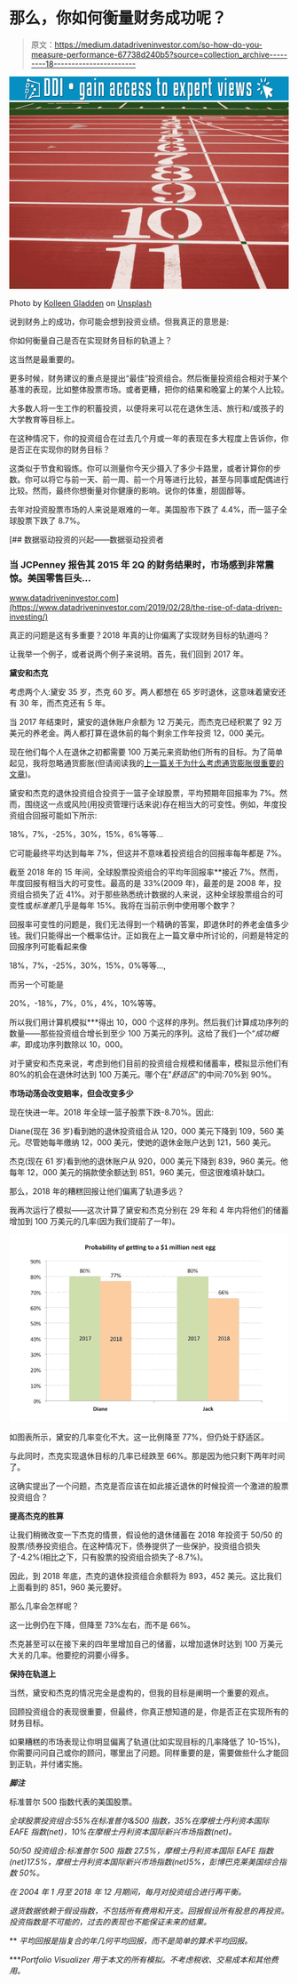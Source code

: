 # 那么，你如何衡量财务成功呢？

> 原文：<https://medium.datadriveninvestor.com/so-how-do-you-measure-performance-67738d240b5?source=collection_archive---------18----------------------->

[![](img/5763fc2304cf55a9402350b601139455.png)](http://www.track.datadriveninvestor.com/1B9E)![](img/36a1513fedf9b08c082af08b242d39a8.png)

Photo by [Kolleen Gladden](https://unsplash.com/photos/ij5_qCBpIVY?utm_source=unsplash&utm_medium=referral&utm_content=creditCopyText) on [Unsplash](https://unsplash.com/search/photos/performance?utm_source=unsplash&utm_medium=referral&utm_content=creditCopyText)

说到财务上的成功，你可能会想到投资业绩。但我真正的意思是:

你如何衡量自己是否在实现财务目标的轨道上？

这当然是最重要的。

更多时候，财务建议的重点是提出“最佳”投资组合。然后衡量投资组合相对于某个基准的表现，比如整体股票市场。或者更糟，把你的结果和晚宴上的某个人比较。

大多数人将一生工作的积蓄投资，以便将来可以花在退休生活、旅行和/或孩子的大学教育等目标上。

在这种情况下，你的投资组合在过去几个月或一年的表现在多大程度上告诉你，你是否正在实现你的财务目标？

这类似于节食和锻炼。你可以测量你今天少摄入了多少卡路里，或者计算你的步数。你可以将它与前一天、前一周、前一个月等进行比较，甚至与同事或配偶进行比较。然而，最终你想衡量对你健康的影响。说你的体重，胆固醇等。

去年对投资股票市场的人来说是艰难的一年。美国股市下跌了 4.4%，而一篮子全球股票下跌了 8.7%。

[](https://www.datadriveninvestor.com/2019/02/28/the-rise-of-data-driven-investing/) [## 数据驱动投资的兴起——数据驱动投资者

### 当 JCPenney 报告其 2015 年 2Q 的财务结果时，市场感到非常震惊。美国零售巨头…

www.datadriveninvestor.com](https://www.datadriveninvestor.com/2019/02/28/the-rise-of-data-driven-investing/) 

真正的问题是这有多重要？2018 年真的让你偏离了实现财务目标的轨道吗？

让我举一个例子，或者说两个例子来说明。首先，我们回到 2017 年。

**黛安和杰克**

考虑两个人:黛安 35 岁，杰克 60 岁。两人都想在 65 岁时退休，这意味着黛安还有 30 年，而杰克还有 5 年。

当 2017 年结束时，黛安的退休账户余额为 12 万美元，而杰克已经积累了 92 万美元的养老金。两人都打算在退休前的每个剩余工作年投资 12，000 美元。

现在他们每个人在退休之初都需要 100 万美元来资助他们所有的目标。为了简单起见，我将忽略通货膨胀(但请阅读我的[上一篇关于为什么考虑通货膨胀很重要的文章](https://medium.com/datadriveninvestor/how-can-i-run-out-of-money-if-i-earn-6-average-return-in-retirement-4407d9d9bb01))。

黛安和杰克的退休投资组合投资于一篮子全球股票，平均预期年回报率为 7%。然而，围绕这一点或风险(用投资管理行话来说)存在相当大的可变性。例如，年度投资组合回报可能如下所示:

18%，7%，-25%，30%，15%，6%等等…

它可能最终平均达到每年 7%，但这并不意味着投资组合的回报率每年都是 7%。

截至 2018 年的 15 年间，全球股票投资组合的平均年回报率**接近 7%。然而，年度回报有相当大的可变性。最高的是 33%(2009 年)，最差的是 2008 年，投资组合损失了近 41%。对于那些熟悉统计数据的人来说，这种全球股票组合的可变性或*标准差*几乎是每年 15%。我将在当前示例中使用哪个数字？

回报率可变性的问题是，我们无法得到一个精确的答案，即退休时的养老金值多少钱。我们只能得出一个概率估计。正如我在上一篇文章中所讨论的，问题是特定的回报序列可能看起来像

18%，7%，-25%，30%，15%，0%等等…,

而另一个可能是

20%，-18%，7%，0%，4%，10%等等。

所以我们用计算机模拟***得出 10，000 个这样的序列。然后我们计算成功序列的数量——那些投资组合增长到至少 100 万美元的序列。这给了我们一个“*成功概率*，即成功序列数除以 10，000。

对于黛安和杰克来说，考虑到他们目前的投资组合规模和储蓄率，模拟显示他们有 80%的机会在退休时达到 100 万美元。哪个在"*舒适区*"的中间:70%到 90%。

**市场动荡会改变赔率，但会改变多少**

现在快进一年。2018 年全球一篮子股票下跌-8.70%。因此:

Diane(现在 36 岁)看到她的退休投资组合从 120，000 美元下降到 109，560 美元。尽管她每年缴纳 12，000 美元，使她的退休金账户达到 121，560 美元。

杰克(现在 61 岁)看到他的退休账户从 920，000 美元下降到 839，960 美元。他每年 12，000 美元的捐款使余额达到 851，960 美元，但这很难填补缺口。

那么，2018 年的糟糕回报让他们偏离了轨道多远？

我再次运行了模拟——这次计算了黛安和杰克分别在 29 年和 4 年内将他们的储蓄增加到 100 万美元的几率(因为我们提前了一年)。

![](img/f2670c03292717bf510e89e117d6c018.png)

如图表所示，黛安的几率变化不大。这一比例降至 77%，但仍处于舒适区。

与此同时，杰克实现退休目标的几率已经跌至 66%。那是因为他只剩下两年时间了。

这确实提出了一个问题，杰克是否应该在如此接近退休的时候投资一个激进的股票投资组合？

**提高杰克的胜算**

让我们稍微改变一下杰克的情景，假设他的退休储蓄在 2018 年投资于 50/50 的股票/债券投资组合。在这种情况下，债券提供了一些保护，投资组合损失了-4.2%(相比之下，只有股票的投资组合损失了-8.7%)。

因此，到 2018 年底，杰克的退休投资组合余额将为 893，452 美元。这比我们上面看到的 851，960 美元要好。

那么几率会怎样呢？

这一比例仍在下降，但降至 73%左右，而不是 66%。

杰克甚至可以在接下来的四年里增加自己的储蓄，以增加退休时达到 100 万美元大关的几率。他要挖的洞要小得多。

**保持在轨道上**

当然，黛安和杰克的情况完全是虚构的，但我的目标是阐明一个重要的观点。

回顾投资组合的表现很重要，但最终，你真正想知道的是，你是否正在实现所有的财务目标。

如果糟糕的市场表现让你明显偏离了轨道(比如实现目标的几率降低了 10-15%)，你需要问问自己或你的顾问，哪里出了问题。同样重要的是，需要做些什么才能回到正轨，并付诸实施。

***脚注***

标准普尔 500 指数代表的美国股票。

*全球股票投资组合:55%在标准普尔&500 指数，35%在摩根士丹利资本国际 EAFE 指数(net)，10%在摩根士丹利资本国际新兴市场指数(net)。*

*50/50 投资组合:标准普尔 500 指数 27.5%，摩根士丹利资本国际 EAFE 指数(net)17.5%，摩根士丹利资本国际新兴市场指数(net)5%，彭博巴克莱美国综合指数 50%。*

*在 2004 年 1 月至 2018 年 12 月期间，每月对投资组合进行再平衡。*

*退货数据依赖于假设指数，不包括所有费用和开支。回报假设所有股息的再投资。投资指数是不可能的，过去的表现也不能保证未来的结果。*

** *平均回报是指复合的年几何平均回报，而不是简单的算术平均回报。*

****Portfolio Visualizer 用于本文的所有模拟。不考虑税收、交易成本和其他费用。*
